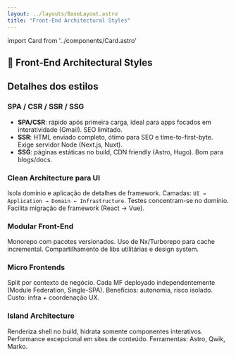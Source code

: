 ```yaml
---
layout: ../layouts/BaseLayout.astro
title: "Front-End Architectural Styles"
---
```


import Card from '../components/Card.astro'

## 🧠 Front-End Architectural Styles

<div class="grid sm:grid-cols-2 lg:grid-cols-3 gap-6 mt-6">
<Card title="SPA / CSR / SSR / SSG" href="/patterns/spa-ssr" description="Choose rendering strategy based on SEO, time-to-interactive and infrastructure." />

<Card title="Clean Architecture for UI" href="/patterns/clean-ui" description="Isolate domain logic from framework dependencies by applying Clean/Hexagonal principles." />

<Card title="Modular Front-End" href="/patterns/modular-frontend" description="Build decoupled services & shareable libraries, often in a monorepo." />

<Card title="Micro Frontends" href="/patterns/microfrontends" description="Compose independent apps via Module Federation, Single-SPA or similar runtimes." />

<Card title="Island Architecture" href="/patterns/island-architecture" description="SSR shell + hydrated interactive islands for ultra-fast performance (Astro, Qwik)." />
</div>

## Detalhes dos estilos

### SPA / CSR / SSR / SSG
* **SPA/CSR**: rápido após primeira carga, ideal para apps focados em interatividade (Gmail). SEO limitado.
* **SSR**: HTML enviado completo, ótimo para SEO e time-to-first-byte. Exige servidor Node (Next.js, Nuxt).
* **SSG**: páginas estáticas no build, CDN friendly (Astro, Hugo). Bom para blogs/docs.

### Clean Architecture para UI
Isola domínio e aplicação de detalhes de framework. Camadas:
`UI → Application → Domain ← Infrastructure`. Testes concentram-se no domínio. Facilita migração de framework (React → Vue).

### Modular Front-End
Monorepo com pacotes versionados. Uso de Nx/Turborepo para cache incremental. Compartilhamento de libs utilitárias e design system.

### Micro Frontends
Split por contexto de negócio. Cada MF deployado independentemente (Module Federation, Single-SPA). Benefícios: autonomia, risco isolado. Custo: infra + coordenação UX.

### Island Architecture
Renderiza shell no build, hidrata somente componentes interativos. Performance excepcional em sites de conteúdo. Ferramentas: Astro, Qwik, Marko.
